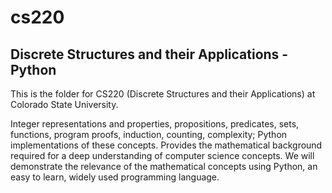 # cs220

##  Discrete Structures and their Applications - Python

This is the folder for CS220 (Discrete Structures and their Applications) at Colorado State University.

Integer representations and properties, propositions, predicates, sets, functions, program proofs, induction, counting, complexity; Python implementations of these concepts. Provides the mathematical background required for a deep understanding of computer science concepts. We will demonstrate the relevance of the mathematical concepts using Python, an easy to learn, widely used programming language.
